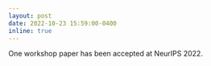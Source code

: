 ```yaml
---
layout: post
date: 2022-10-23 15:59:00-0400
inline: true
---
```


One workshop paper has been accepted at NeurIPS 2022.
